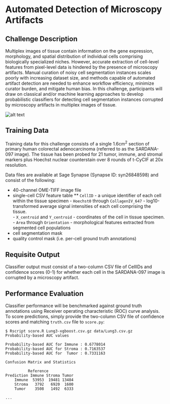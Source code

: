 # Automated Detection of Microscopy Artifacts

## Challenge Description
Multiplex images of tissue contain information on the gene expression, morphology, and spatial distribution of individual cells comprising biologically specialized niches. However, accurate extraction of cell-level features from pixel-level data is hindered by the presence of microscopy artifacts. Manual curation of noisy cell segmentation instances scales poorly with increasing dataset size, and methods capable of automated artifact detection are needed to enhance workflow efficiency, minimize curator burden, and mitigate human bias. In this challenge, participants will draw on classical and/or machine learning approaches to develop probabilistic classifiers for detecting cell segmentation instances corrupted by microscopy artifacts in multiplex images of tissue.

![alt text](https://github.com/IAWG-CSBC-PSON/hack2022-01-artifacts.git/blob/main/schematic.png?raw=true)

## Training Data
Training data for this challenge consists of a single 1.6cm<sup>2</sup> section of primary human colorectal adenocarcinoma (referred to as the SARDANA-097 image). The tissue has been probed for 21 tumor, immune, and stromal markers plus Hoechst nuclear counterstain over 8 rounds of t-CyCIF at 20x resolution.

Data files are available at Sage Synapse (Synapse ID: syn26848598) and consist of the following:

   * 40-channel OME-TIFF image file
   * single-cell CSV feature table
    ** `CellID` - a unique identifier of each cell within the tissue specimen
    - `Hoechst0` through `CollagenIV_647` - log10-transformed average signal intensities of each cell comprising the tissue.  
    - `X_centroid` and `Y_centroid` - coordinates of the cell in tissue specimen.
    - `Area` through `Orientation` - morphological features extracted from segmented cell populations
   * cell segmentation mask
   * quality control mask (i.e. per-cell ground truth annotations)

## Requisite Output
Classifier output must consist of a two-column CSV file of CellIDs and confidence scores (0-1) for whether each cell in the SARDANA-097 image is corrupted by a microscopy artifact.

## Performance Evaluation
Classifier performance will be benchmarked against ground truth annotations using Receiver operating characteristic (ROC) curve analysis. To score predictions, simply provide the two-column CSV file of confidence scores and matching `truth.csv` file to `score.py`:

```
$ Rscript score.R Lung3-xgboost.csv.gz data/Lung3.csv.gz
Probability-based AUC values

Probability-based AUC for Immune : 0.6778014
Probability-based AUC for Stroma : 0.7163537
Probability-based AUC for  Tumor : 0.7331163

Confusion Matrix and Statistics

          Reference
Prediction Immune Stroma Tumor
    Immune  53953  19481 13484
    Stroma   3792   6920  1600
    Tumor    3508   1492  6333

...
```
